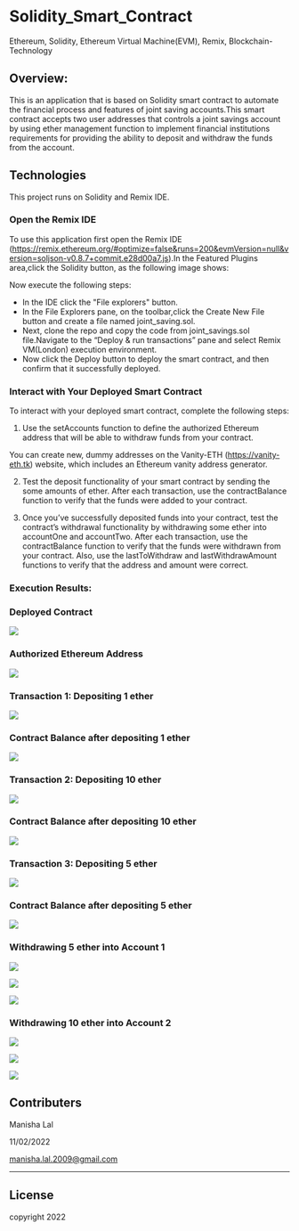 # Solidity_Smart_Contract
Ethereum, Solidity, Ethereum Virtual Machine(EVM), Remix, Blockchain-Technology

## Overview:

This is an application that is based on Solidity smart contract to automate the financial process and features of joint saving accounts.This smart contract accepts two user addresses that controls a joint savings account by using ether management function to implement financial institutions requirements for providing the  ability to deposit and withdraw the funds from the account.

## Technologies
This project runs on Solidity and Remix IDE.

### Open the Remix IDE

To use this application first open the Remix IDE (https://remix.ethereum.org/#optimize=false&runs=200&evmVersion=null&version=soljson-v0.8.7+commit.e28d00a7.js).In the Featured Plugins area,click the Solidity button, as the following image shows:

Now execute the following steps:
* In the IDE click the "File explorers" button.
* In the File Explorers pane, on the toolbar,click the Create New File button and create a file named joint_saving.sol.
*  Next, clone the repo and copy the code from joint_savings.sol file.Navigate to the “Deploy & run transactions” pane and select Remix VM(London) execution environment.
* Now click the Deploy button to deploy the smart contract, and then confirm that it successfully deployed.

### Interact with Your Deployed Smart Contract

To interact with your deployed smart contract, complete the following steps:

1. Use the setAccounts function to define the authorized Ethereum address that will be able to withdraw funds from your contract.

You can create new, dummy addresses on the Vanity-ETH (https://vanity-eth.tk) website, which includes an Ethereum vanity address generator.

2. Test the deposit functionality of your smart contract by sending the some amounts of ether. After each transaction, use the contractBalance function to verify that the funds were added to your contract.


3. Once you’ve successfully deposited funds into your contract, test the contract’s withdrawal functionality by withdrawing some ether into accountOne and accountTwo. After each transaction, use the contractBalance function to verify that the funds were withdrawn from your contract. Also, use the lastToWithdraw and lastWithdrawAmount functions to verify that the address and amount were correct.

### Execution Results:

### Deployed Contract

![](Execution_Results/Deployed_status.png)

### Authorized Ethereum Address

![](Execution_Results/set_account_address.png)

### Transaction 1: Depositing 1 ether 

![](Execution_Results/1_Ether.png)

### Contract Balance after depositing 1 ether

![](Execution_Results/1ETH_Deposit.png)

### Transaction 2: Depositing 10 ether 

![](Execution_Results/10_Ether.png)

### Contract Balance after depositing 10 ether

![](Execution_Results/10ETHER_deposit.png)

### Transaction 3: Depositing 5 ether

![](Execution_Results/5_Ether.png)

### Contract Balance after depositing 5 ether

![](Execution_Results/5ETH_Deposit.png)

### Withdrawing 5 ether into Account 1
![](Execution_Results/Cont1_last_to_withdraw.png)

![](Execution_Results/Cont1_last_withdraw_amount.png)



![](Execution_Results/A:C1_Withdrawal.png)

### Withdrawing 10 ether into Account 2

![](Execution_Results/Cont2_last_to_withdraw.png)

![](Execution_Results/Cont2_last_withdrawn_amount.png)

![](Execution_Results/A:c2_Withdrawal.png)

## Contributers

Manisha Lal

11/02/2022

manisha.lal.2009@gmail.com
___


## License
copyright 2022

